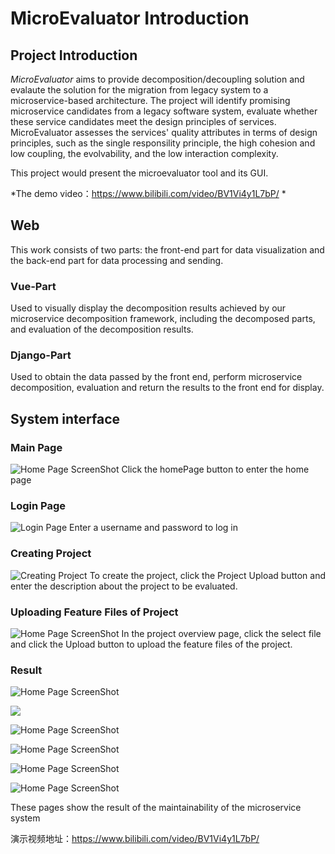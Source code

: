 # MicroEvaluator Introduction

## Project Introduction

*MicroEvaluator* aims to provide decomposition/decoupling solution and evalaute the solution for the migration from legacy system to a microservice-based architecture. 
The project will identify promising microservice candidates from a legacy software system, evaluate whether these service candidates meet the design principles of services.
MicroEvaluator assesses  the services' quality attributes in terms of  design principles, such as  the single responsility principle, the high cohesion and low coupling, the evolvability, and the low interaction complexity.

This project would present the microevaluator tool and its GUI.

*The demo video：https://www.bilibili.com/video/BV1Vi4y1L7bP/ *

## Web

This work consists of two parts: the front-end part for data visualization and the back-end part for data processing and sending.

### Vue-Part

Used to visually display the decomposition results achieved by our microservice decomposition framework, including the decomposed parts, and evaluation of the decomposition results.

### Django-Part

Used to obtain the data passed by the front end, perform microservice decomposition, evaluation and return the results to the front end for display.

## System interface



### Main Page
![Home Page ScreenShot](./images/homepage.png)
Click the homePage button to enter the home page

### Login Page
![Login Page](./images/loginpage.png)
Enter a username and password to log in


### Creating Project
![Creating Project](./images/projectuploading.png)
To create the project, click the Project Upload button and enter the description about the project to be evaluated.

### Uploading Feature Files of Project
![Home Page ScreenShot](./images/projectoverview.png)
In the project overview page, click the select file and click the Upload button to upload the feature files of the project.

### Result
![Home Page ScreenShot](./images/functionality.png)

![](./images/functionality2.png)

![Home Page ScreenShot](./images/evaluation1.png)

![Home Page ScreenShot](./images/evaluation2.png)

![Home Page ScreenShot](./images/interactioncomplexity1.png)

![Home Page ScreenShot](./images/interactioncomplexity2.png)

These pages show the result of the maintainability of the microservice system



演示视频地址：https://www.bilibili.com/video/BV1Vi4y1L7bP/
